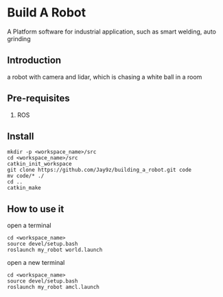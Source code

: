 # Build A Robot
A Platform software for industrial application, such as smart welding, auto grinding

## Introduction
a robot with camera and lidar, which is chasing a white ball in a room

## Pre-requisites
1. ROS

## Install
    mkdir -p <workspace_name>/src
    cd <workspace_name>/src
    catkin_init_workspace
    git clone https://github.com/Jay9z/building_a_robot.git code
    mv code/* ./
    cd ..
    catkin_make

## How to use it
open a terminal

    cd <workspace_name>
    source devel/setup.bash
    roslaunch my_robot world.launch

open a new terminal

    cd <workspace_name>
    source devel/setup.bash
    roslaunch my_robot amcl.launch